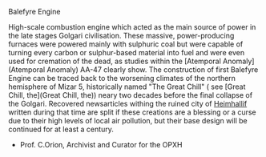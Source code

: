 Balefyre Engine

High-scale combustion engine which acted as the main source of power in the late stages Golgari civilisation. These massive, power-producing furnaces were powered mainly with sulphuric coal but were capable of turning every carbon or sulphur-based material into fuel and were even used for cremation of the dead, as studies within the [Atemporal Anomaly](Atemporal Anomaly) AA-47 clearly show. The construction of first Balefyre Engine can be traced back to the worsening climates of the northern hemisphere of Mizar 5, historically named "The Great Chill" ( see [Great Chill, the](Great Chill, the)) neary two decades before the final collapse of the Golgari. Recovered newsarticles withing the ruined city of [Heimhallif](Heimhallif) written during that time are split if these creations are a blessing or a curse due to their high levels of local air pollution, but their base design will be continued for at least a century.


- Prof. C.Orion, Archivist and Curator for the OPXH